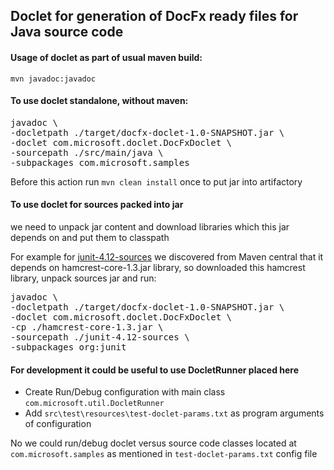 
## Doclet for generation of DocFx ready files for Java source code

#### Usage of doclet as part of usual maven build:  
`mvn javadoc:javadoc`

#### To use doclet standalone, without maven:    
<pre>
javadoc \
-docletpath ./target/docfx-doclet-1.0-SNAPSHOT.jar \
-doclet com.microsoft.doclet.DocFxDoclet \
-sourcepath ./src/main/java \
-subpackages com.microsoft.samples
</pre>
Before this action run `mvn clean install` once to put jar into artifactory

#### To use doclet for sources packed into jar  
we need to unpack jar content and download libraries which this jar depends on 
and put them to classpath  

For example for [junit-4.12-sources](https://mvnrepository.com/artifact/junit/junit/4.12) we discovered from Maven central 
that it depends on hamcrest-core-1.3.jar library, so downloaded this hamcrest library, unpack sources jar and run:
<pre>
javadoc \
-docletpath ./target/docfx-doclet-1.0-SNAPSHOT.jar \
-doclet com.microsoft.doclet.DocFxDoclet \
-cp ./hamcrest-core-1.3.jar \
-sourcepath ./junit-4.12-sources \
-subpackages org:junit
</pre>

#### For development it could be useful to use DocletRunner placed here
- Create Run/Debug configuration with main class `com.microsoft.util.DocletRunner`
- Add `src\test\resources\test-doclet-params.txt` as program arguments of configuration

No we could run/debug doclet versus source code classes located at `com.microsoft.samples` 
as mentioned in `test-doclet-params.txt` config file
